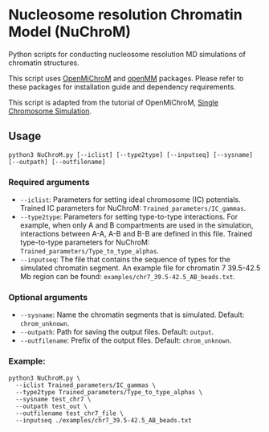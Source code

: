 # Nucleosome resolution Chromatin Model (NuChroM)
Python scripts for conducting nucleosome resolution MD simulations of chromatin structures.

This script uses [OpenMiChroM](https://open-michrom.readthedocs.io/en/latest/) and [openMM](https://openmm.org/) packages. Please refer to these packages for installation guide and dependency requirements.

This script is adapted from the tutorial of OpenMiChroM, [Single Chromosome Simulation](https://open-michrom.readthedocs.io/en/latest/Tutorials/Tutorial_Single_Chromosome.html).

## Usage

```
python3 NuChroM.py [--iclist] [--type2type] [--inputseq] [--sysname] [--outpath] [--outfilename]

```
### Required arguments
* `--iclist`: Parameters for setting ideal chromosome (IC) potentials. Trained IC parameters for NuChroM: `Trained_parameters/IC_gammas`.
* `--type2type`: Parameters for setting type-to-type interactions. For example, when only A and B compartments are used in the simulation, interactions between A-A, A-B and B-B are defined in this file. Trained type-to-type parameters for NuChroM: `Trained_parameters/Type_to_type_alphas`.
* `--inputseq`: The file that contains the sequence of types for the simulated chromatin segment. An example file for chromatin 7 39.5-42.5 Mb region can be found: `examples/chr7_39.5-42.5_AB_beads.txt`.

### Optional arguments
* `--sysname`: Name the chromatin segments that is simulated. Default: `chrom_unknown`.
* `--outpath`: Path for saving the output files. Default: `output`.
* `--outfilename`: Prefix of the output files. Default: `chrom_unknown`.


### Example:
```
python3 NuChroM.py \
  --iclist Trained_parameters/IC_gammas \
  --type2type Trained_parameters/Type_to_type_alphas \
  --sysname test_chr7 \
  --outpath test_out \
  --outfilename test_chr7_file \
  --inputseq ./examples/chr7_39.5-42.5_AB_beads.txt
```
